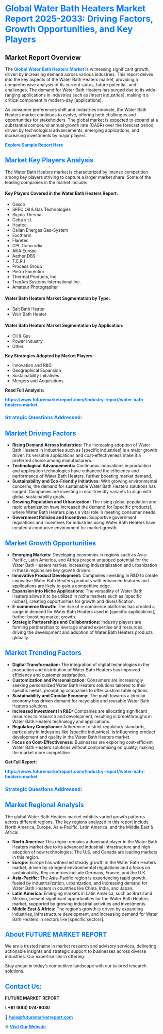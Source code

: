 <h1 style="color: #007BFF;">Global Water Bath Heaters Market Report 2025-2033: Driving Factors, Growth Opportunities, and Key Players</h1>

<section id="overview">
<h2>Market Report Overview</h2>
<p>The <a href="https://www.futuremarketreport.com//industry-report/water-bath-heaters-market" style="color: #007BFF; text-decoration: none;"><strong>Global Water Bath Heaters Market</strong></a> is witnessing significant growth, driven by increasing demand across various industries. This report delves into the key aspects of the Water Bath Heaters market, providing a comprehensive analysis of its current status, future potential, and challenges. The demand for Water Bath Heaters has surged due to its wide-ranging applications in industries such as [insert industries], making it a critical component in modern-day [applications].</p>
<p>As consumer preferences shift and industries innovate, the Water Bath Heaters market continues to evolve, offering both challenges and opportunities for stakeholders. The global market is expected to expand at a substantial compound annual growth rate (CAGR) over the forecast period, driven by technological advancements, emerging applications, and increasing investments by major players.</p>
</section>

<section id="overview">
<p><a href="https://www.futuremarketreport.com//request-sample/reportId=86840" style="color: #007BFF; text-decoration: none;"><strong>Explore Sample Report Here</strong></a></p>
</section>

<section id="key-players">
<h2 style="color: #007BFF;">Market Key Players Analysis</h2>
<p>The Water Bath Heaters market is characterized by intense competition among key players striving to capture a larger market share. Some of the leading companies in the market include:</p>
<h4>Key Players Covered in the Water Bath Heaters Report:</h4>
<ul><li>Gasco</li><li>SPEC Oil &amp; Gas Technologies</li><li>Sigma Thermal</li><li>Ceba s.r.l.</li><li>Heatec</li><li>Dalian Energas Gas-System</li><li>Exotherm</li><li>Flaretec</li><li>CPL Concordia</li><li>AlliA Europe</li><li>Aether DBS</li><li>T.E.R.I</li><li>Process Group</li><li>Pietro Fiorentini</li><li>Thermal Products, Inc.</li><li>TranAm Systems International Inc.</li><li>Amateur Photographer</li></ul>
<h4>Water Bath Heaters Market Segmentation by Type:</h4>
<ul><li>Salt Bath Heater</li><li>Weir Bath Heater</li></ul>

<h4>Water Bath Heaters Market Segmentation by Application:</h4>
<ul><li>Oil &amp; Gas</li><li>Power Industry</li><li>Other</li></ul>
<p><strong>Key Strategies Adopted by Market Players:</strong></p>
<ul>
<li>Innovation and R&D</li>
<li>Geographical Expansion</li>
<li>Sustainability Initiatives</li>
<li>Mergers and Acquisitions</li>
</ul>
</section>

<section>
<p><strong>Read Full Analysis: </strong></p><a href="https://www.futuremarketreport.com//industry-report/water-bath-heaters-market" style="color: #007BFF; text-decoration: none;"><strong>https://www.futuremarketreport.com//industry-report/water-bath-heaters-market</strong></a>
<h3 style="color: #007BFF;">Strategic Questions Addressed:</h3>
</section>

<section id="driving-factors">
<h2 style="color: #007BFF;">Market Driving Factors</h2>
<ul>
<li><strong>Rising Demand Across Industries:</strong> The increasing adoption of Water Bath Heaters in industries such as [specific industries] is a major growth driver. Its versatile applications and cost-effectiveness make it a preferred choice among manufacturers.</li>
<li><strong>Technological Advancements:</strong> Continuous innovations in production and application technologies have enhanced the efficiency and performance of Water Bath Heaters, further boosting market demand.</li>
<li><strong>Sustainability and Eco-Friendly Initiatives:</strong> With growing environmental concerns, the demand for sustainable Water Bath Heaters solutions has surged. Companies are investing in eco-friendly variants to align with global sustainability goals.</li>
<li><strong>Growing Population and Urbanization:</strong> The rising global population and rapid urbanization have increased the demand for [specific products], where Water Bath Heaters plays a vital role in meeting consumer needs.</li>
<li><strong>Government Policies and Incentives:</strong> Supportive government regulations and incentives for industries using Water Bath Heaters have created a conducive environment for market growth.</li>
</ul>
</section>

<section id="growth-opportunities">
<h2 style="color: #007BFF;">Market Growth Opportunities</h2>
<ul>
<li><strong>Emerging Markets:</strong> Developing economies in regions such as Asia-Pacific, Latin America, and Africa present untapped potential for the Water Bath Heaters market. Increasing industrialization and urbanization in these regions are key growth drivers.</li>
<li><strong>Innovative Product Development:</strong> Companies investing in R&D to create innovative Water Bath Heaters products with enhanced features and applications are likely to gain a competitive edge.</li>
<li><strong>Expansion into Niche Applications:</strong> The versatility of Water Bath Heaters allows it to be utilized in niche markets such as [specific niches], creating opportunities for growth and diversification.</li>
<li><strong>E-commerce Growth:</strong> The rise of e-commerce platforms has created a surge in demand for Water Bath Heaters used in [specific applications], further boosting market growth.</li>
<li><strong>Strategic Partnerships and Collaborations:</strong> Industry players are forming partnerships to leverage shared expertise and resources, driving the development and adoption of Water Bath Heaters products globally.</li>
</ul>
</section>

<section id="trending-factors">
<h2 style="color: #007BFF;">Market Trending Factors</h2>
<ul>
<li><strong>Digital Transformation:</strong> The integration of digital technologies in the production and distribution of Water Bath Heaters has improved efficiency and customer satisfaction.</li>
<li><strong>Customization and Personalization:</strong> Consumers are increasingly seeking personalized Water Bath Heaters solutions tailored to their specific needs, prompting companies to offer customizable options.</li>
<li><strong>Sustainability and Circular Economy:</strong> The push towards a circular economy has driven demand for recyclable and reusable Water Bath Heaters solutions.</li>
<li><strong>Increased Investment in R&D:</strong> Companies are allocating significant resources to research and development, resulting in breakthroughs in Water Bath Heaters technology and applications.</li>
<li><strong>Regulatory Compliance:</strong> Adherence to strict regulatory standards, particularly in industries like [specific industries], is influencing product development and quality in the Water Bath Heaters market.</li>
<li><strong>Focus on Cost-Effectiveness:</strong> Businesses are exploring cost-efficient Water Bath Heaters solutions without compromising on quality, making the market more competitive.</li>
</ul>
</section>

<section>
<p><strong>Get Full Report: </strong></p><a href="https://www.futuremarketreport.com//industry-report/water-bath-heaters-market" style="color: #007BFF; text-decoration: none;"><strong>https://www.futuremarketreport.com//industry-report/water-bath-heaters-market</strong></a>
<h3 style="color: #007BFF;">Strategic Questions Addressed:</h3>
</section>


<section id="regional-analysis">
<h2 style="color: #007BFF;">Market Regional Analysis</h2>
<p>The global Water Bath Heaters market exhibits varied growth patterns across different regions. The key regions analyzed in this report include North America, Europe, Asia-Pacific, Latin America, and the Middle East & Africa:</p>
<ul>
<li><strong>North America:</strong> This region remains a dominant player in the Water Bath Heaters market due to its advanced industrial infrastructure and high adoption of new technologies. The U.S. and Canada are leading markets in this region.</li>
<li><strong>Europe:</strong> Europe has witnessed steady growth in the Water Bath Heaters market, driven by stringent environmental regulations and a focus on sustainability. Key countries include Germany, France, and the U.K.</li>
<li><strong>Asia-Pacific:</strong> The Asia-Pacific region is experiencing rapid growth, fueled by industrialization, urbanization, and increasing demand for Water Bath Heaters in countries like China, India, and Japan.</li>
<li><strong>Latin America:</strong> Emerging markets in Latin America, such as Brazil and Mexico, present significant opportunities for the Water Bath Heaters market, supported by growing industrial activities and investments.</li>
<li><strong>Middle East & Africa:</strong> The region’s growth is driven by expanding industries, infrastructure development, and increasing demand for Water Bath Heaters in sectors like [specific sectors].</li>
</ul>
</section>

<footer>
<h2 style="color: #007BFF;">About FUTURE MARKET REPORT</h2>
<p>We are a trusted name in market research and advisory services, delivering actionable insights and strategic support to businesses across diverse industries. Our expertise lies in offering:</p>

<p>Stay ahead in today’s competitive landscape with our tailored research solutions.</p>

<h2 style="color: #007BFF;">Contact Us:</h2>
<p><strong>FUTURE MARKET REPORT</strong></p>
<p>📞 <strong>+91 (883) 074-8030</strong></p>
<p>📧 <strong><a href="mailto:help@futuremarketreport.com" style="color: #007BFF;">help@futuremarketreport.com</a></strong></p>
<p>🌐 <strong><a href="https://www.futuremarketreport.com/" style="color: #007BFF;">Visit Our Website</a></strong></p>
</footer>
